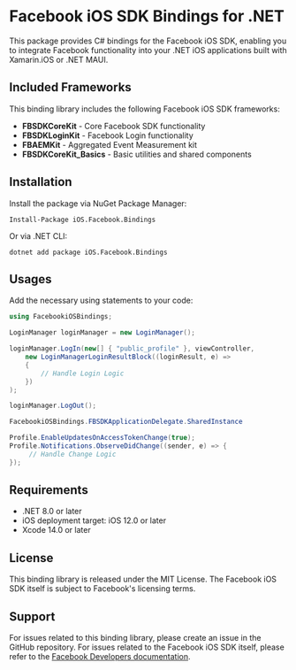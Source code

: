 # Facebook iOS SDK Bindings for .NET

This package provides C# bindings for the Facebook iOS SDK, enabling you to integrate Facebook functionality into your .NET iOS applications built with Xamarin.iOS or .NET MAUI.

## Included Frameworks

This binding library includes the following Facebook iOS SDK frameworks:

- **FBSDKCoreKit** - Core Facebook SDK functionality
- **FBSDKLoginKit** - Facebook Login functionality
- **FBAEMKit** - Aggregated Event Measurement kit
- **FBSDKCoreKit_Basics** - Basic utilities and shared components

## Installation

Install the package via NuGet Package Manager:

```
Install-Package iOS.Facebook.Bindings
```

Or via .NET CLI:

```
dotnet add package iOS.Facebook.Bindings
```

## Usages

Add the necessary using statements to your code:

```csharp
using FacebookiOSBindings;
```

```csharp
LoginManager loginManager = new LoginManager();

loginManager.LogIn(new[] { "public_profile" }, viewController,
    new LoginManagerLoginResultBlock((loginResult, e) =>
    {
        // Handle Login Logic
    })
);

loginManager.LogOut();
```

```csharp
FacebookiOSBindings.FBSDKApplicationDelegate.SharedInstance
```

```csharp
Profile.EnableUpdatesOnAccessTokenChange(true);
Profile.Notifications.ObserveDidChange((sender, e) => {
     // Handle Change Logic
});
```

## Requirements

- .NET 8.0 or later
- iOS deployment target: iOS 12.0 or later
- Xcode 14.0 or later

## License

This binding library is released under the MIT License. The Facebook iOS SDK itself is subject to Facebook's licensing terms.

## Support

For issues related to this binding library, please create an issue in the GitHub repository.
For issues related to the Facebook iOS SDK itself, please refer to the [Facebook Developers documentation](https://developers.facebook.com/).
